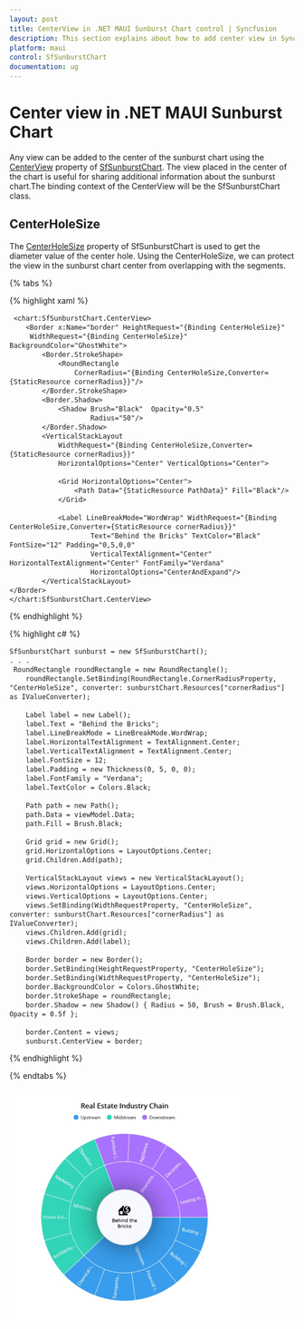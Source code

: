 ```yaml
---
layout: post
title: CenterView in .NET MAUI Sunburst Chart control | Syncfusion
description: This section explains about how to add center view in Syncfusion .NET MAUI Sunburst Chart control.
platform: maui
control: SfSunburstChart
documentation: ug
---
```


# Center view in .NET MAUI Sunburst Chart 

Any view can be added to the center of the sunburst chart using the [CenterView]() property of [SfSunburstChart](). The view placed in the center of the chart is useful for sharing additional information about the sunburst chart.The binding context of the CenterView will be the SfSunburstChart class.

## CenterHoleSize

The [CenterHoleSize]() property of SfSunburstChart is used to get the diameter value of the center hole. Using the CenterHoleSize, we can protect the view in the sunburst chart center from overlapping with the segments.

{% tabs %}

{% highlight xaml %}

     <chart:SfSunburstChart.CenterView>
        <Border x:Name="border" HeightRequest="{Binding CenterHoleSize}" 
         WidthRequest="{Binding CenterHoleSize}" BackgroundColor="GhostWhite">
            <Border.StrokeShape>
                <RoundRectangle 
                    CornerRadius="{Binding CenterHoleSize,Converter={StaticResource cornerRadius}}"/>
            </Border.StrokeShape>
            <Border.Shadow>
                <Shadow Brush="Black"  Opacity="0.5" 
                        Radius="50"/>
            </Border.Shadow>
            <VerticalStackLayout 
                WidthRequest="{Binding CenterHoleSize,Converter={StaticResource cornerRadius}}"
                HorizontalOptions="Center" VerticalOptions="Center">

                <Grid HorizontalOptions="Center">
                    <Path Data="{StaticResource PathData}" Fill="Black"/>
                </Grid>

                <Label LineBreakMode="WordWrap" WidthRequest="{Binding CenterHoleSize,Converter={StaticResource cornerRadius}}" 
                        Text="Behind the Bricks" TextColor="Black" FontSize="12" Padding="0,5,0,0"
                        VerticalTextAlignment="Center"  HorizontalTextAlignment="Center" FontFamily="Verdana"
                        HorizontalOptions="CenterAndExpand"/>
            </VerticalStackLayout>
    </Border>
    </chart:SfSunburstChart.CenterView>

{% endhighlight %}

{% highlight c# %}

    SfSunburstChart sunburst = new SfSunburstChart();
    . . .      
     RoundRectangle roundRectangle = new RoundRectangle();
        roundRectangle.SetBinding(RoundRectangle.CornerRadiusProperty, "CenterHoleSize", converter: sunburstChart.Resources["cornerRadius"] as IValueConverter);

        Label label = new Label();
        label.Text = "Behind the Bricks";
        label.LineBreakMode = LineBreakMode.WordWrap;
        label.HorizontalTextAlignment = TextAlignment.Center;
        label.VerticalTextAlignment = TextAlignment.Center;
        label.FontSize = 12;
        label.Padding = new Thickness(0, 5, 0, 0);
        label.FontFamily = "Verdana";
        label.TextColor = Colors.Black;

        Path path = new Path();
        path.Data = viewModel.Data;
        path.Fill = Brush.Black;

        Grid grid = new Grid();
        grid.HorizontalOptions = LayoutOptions.Center;
        grid.Children.Add(path);

        VerticalStackLayout views = new VerticalStackLayout();
        views.HorizontalOptions = LayoutOptions.Center;
        views.VerticalOptions = LayoutOptions.Center;
        views.SetBinding(WidthRequestProperty, "CenterHoleSize", converter: sunburstChart.Resources["cornerRadius"] as IValueConverter);
        views.Children.Add(grid);
        views.Children.Add(label);

        Border border = new Border();
        border.SetBinding(HeightRequestProperty, "CenterHoleSize");
        border.SetBinding(WidthRequestProperty, "CenterHoleSize");
        border.BackgroundColor = Colors.GhostWhite;
        border.StrokeShape = roundRectangle;
        border.Shadow = new Shadow() { Radius = 50, Brush = Brush.Black, Opacity = 0.5f };

        border.Content = views;
        sunburst.CenterView = border;

{% endhighlight %}

{% endtabs %}

![Center view in MAUI Sunburst Chart](Center_view_images/maui_centre_view_ouput_image.png)